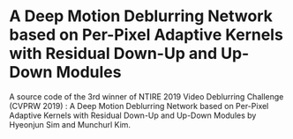 # A Deep Motion Deblurring Network based on Per-Pixel Adaptive Kernels with Residual Down-Up and Up-Down Modules
A source code of the 3rd winner of NTIRE 2019 Video Deblurring Challenge (CVPRW 2019) : 
A Deep Motion Deblurring Network based on Per-Pixel Adaptive Kernels with Residual Down-Up and Up-Down Modules by Hyeonjun Sim and Munchurl Kim. 
